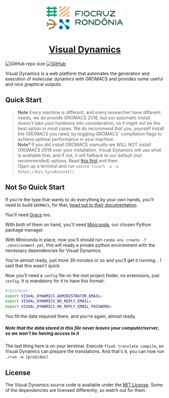 <p align="center">
    <a href="https://www.rondonia.fiocruz.br/laboratorios/bioinformatica-e-quimica-medicinal/" target="_blank">
        <img alt="Fiocruz Rondônia" src="./app/static/img/fiocruz-ro.png" style="display: block; margin: 0 auto; margin-bottom: 20px;"  width="50%" />
    </a>
</p>

<a href="http://visualdynamics.fiocruz.br/" target="_blank">
    <h1 align="center">Visual Dynamics</h1>
</a>

![GitHub repo size](https://img.shields.io/github/repo-size/LABIOQUIM/visualdynamics)
[![GitHub](https://img.shields.io/github/license/LABIOQUIM/visualdynamics)](https://github.com/LABIOQUIM/visualdynamics/blob/master/LICENSE)

Visual Dynamics is a web platform that automates the generation and execution of molecular dynamics with GROMACS and provides some useful and nice graphical outputs.

## Quick Start

> **Note**
> Every machine is different, and every researcher have different needs, we do provide GROMACS 2018, but our automatic install doesn't take your hardware into consideration, so it might not be the best option in most cases. We do recommend that you, yourself install the GROMACS you need, by toggling GROMACS' compilation flags to achieve optimal performance in your machine.  
> **Note²**
> If you did install GROMACS manually we WILL NOT install GROMACS 2018 over your installation, Visual Dynamics will use what is available first, and if not, it will fallback to our default (not recommended) options.
Read [this first](/docs/gmail-setup.md) and then:  
Open up a terminal and run `source <(curl -s -L https://bit.ly/vdinstall)`

## Not So Quick Start
If you're the type that wants to do everything by your own hands, you'll need to build `GROMACS`, for that, [head out to their documentation](https://manual.gromacs.org/).

You'll need [Grace](https://plasma-gate.weizmann.ac.il/Grace/) too.

With both of them on hand, you'll need [Miniconda](https://docs.conda.io/en/latest/miniconda.html#installing), our chosen Python package manager.

With Miniconda in place, now you'll should run `conda env create -f ./environment.yml`, this will ready a private python environment with the necessary dependencies for Visual Dynamics.

You're almost ready, just more 30 minutes or so and you'll get it running... I said that this wasn't quick.

Now you'll need a `config` file on the root project folder, no extensions, just `config`. It is mandatory for it to have this format:
```bash
#!bin/bash
export VISUAL_DYNAMICS_ADMINISTRATOR_EMAIL=
export VISUAL_DYNAMICS_NO_REPLY_EMAIL=
export VISUAL_DYNAMICS_NO_REPLY_EMAIL_PASSWORD=
```
You fill the data required there, and you're again, almost ready.
##### Note that the data stored in this file never leaves your computer/server, so we won't be having access to it

The last thing here is on your terminal. Execute `flask translate compile`, so Visual Dynamics can prepare the translations. And that's it, you can now run `./run -m [prod|dev]`
## License
The Visual Dynamics source code is available under the [MIT License](./LICENSE). Some of the dependencies are licensed differently, so watch out for them.
